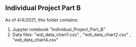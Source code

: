 ## Individual Project Part B
As of 4/4/2021, this folder contains:
1. Jupyter notebook "Individual_Project_Part_B"
2. Data files: "wdi_data_chart1.csv" , "wdi_data_chart2.csv" , "wdi_data_chart4.csv"
